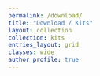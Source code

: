 ```yaml
---
permalink: /download/
title: "Download / Kits"
layout: collection
collection: kits
entries_layout: grid
classes: wide
author_profile: true
---
```



